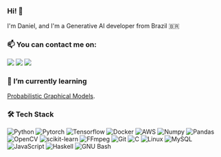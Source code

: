 ### Hi! :wave:

I'm Daniel, and I'm a Generative AI developer from Brazil :brazil: 


### 📫 You can contact me on:
<a href="mailto:danielsabib@gmail.com"><img src="https://img.shields.io/badge/e‑mail-D14836.svg?style=for-the-badge&logo=GMail&logoColor=white"/></a>
<a href="https://linkedin.com/in/daniel-abib"><img src="https://img.shields.io/badge/linkedin-0077B5.svg?style=for-the-badge&logo=linkedin&logoColor=white"/></a>
<a href="https://instagram.com/daniel.abib/"><img src="https://img.shields.io/badge/instagram-E4405F.svg?style=for-the-badge&logo=instagram&logoColor=white"/></a>

### 🌱 I’m currently learning 
[Probabilistic Graphical Models](https://www.coursera.org/specializations/probabilistic-graphical-models).

### 🛠 Tech Stack
![Python](https://img.shields.io/badge/-Python-05122A?style=for-the-badge&logo=python&color=3776AB&logoColor=white)
![Pytorch](https://img.shields.io/badge/-PyTorch-05122A?style=for-the-badge&logo=pytorch&color=EE4C2C&logoColor=white)
![Tensorflow](https://img.shields.io/badge/-Tensorflow-05122A?style=for-the-badge&logo=tensorflow&color=FF6F00&logoColor=white)
![Docker](https://img.shields.io/badge/-Docker-05122A?style=for-the-badge&logo=docker&color=2496ED&logoColor=white)
![AWS](https://img.shields.io/badge/-Amazon%20Aws-05122A?style=for-the-badge&logo=amazon-aws&color=232F3E&logoColor=white)
![Numpy](https://img.shields.io/badge/-Numpy-05122A?style=for-the-badge&logo=numpy&color=013243&logoColor=white)
![Pandas](https://img.shields.io/badge/-Pandas-05122A?style=for-the-badge&logo=pandas&color=150458&logoColor=white)
![OpenCV](https://img.shields.io/badge/-OpenCV-05122A?style=for-the-badge&logo=opencv&color=5C3EE8&logoColor=white)
![scikit-learn](https://img.shields.io/badge/-scikit%20learn-05122A?style=for-the-badge&logo=scikit-learn&color=F7931E&logoColor=white)
![FFmpeg](https://img.shields.io/badge/-FFmpeg-05122A?style=for-the-badge&logo=ffmpeg&color=007808&logoColor=white)
![Git](https://img.shields.io/badge/-Git-05122A?style=for-the-badge&logo=git&color=F05032&logoColor=white)
![C](https://img.shields.io/badge/-%20-05122A?style=for-the-badge&logo=c&color=A8B9CC&logoColor=white)
![Linux](https://img.shields.io/badge/-Linux-05122A?style=for-the-badge&logo=linux&color=FCC624&logoColor=white)
![MySQL](https://img.shields.io/badge/-MySQL-05122A?style=for-the-badge&logo=mysql&color=4479A1&logoColor=white)
![JavaScript](https://img.shields.io/badge/-JavaScript-05122A?style=for-the-badge&logo=javascript&color=F7DF1E&logoColor=white)
![Haskell](https://img.shields.io/badge/-Haskell-05122A?style=for-the-badge&logo=haskell&color=5D4F85&logoColor=white)
![GNU Bash](https://img.shields.io/badge/-GNU%20Bash-05122A?style=for-the-badge&logo=gnu-bash&color=4EAA25&logoColor=white)

<!--
<a href="https://twitter.com/daniabibs"><img src="https://img.shields.io/badge/twitter-1DA1F2.svg?style=for-the-badge&logo=twitter&logoColor=white"/></a>
--!>

